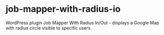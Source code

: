 # job-mapper-with-radius-io
WordPress plugin Job Mapper With Radius In/Out - displays a Google Map with radius circle visible to specific users.
